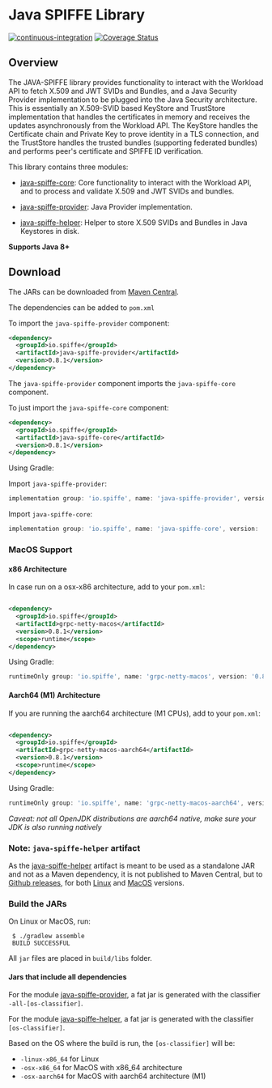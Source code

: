 # Java SPIFFE Library

[![continuous-integration](https://github.com/spiffe/java-spiffe/actions/workflows/gradle.yml/badge.svg)](https://github.com/spiffe/java-spiffe/actions/workflows/gradle.yml)
[![Coverage Status](https://coveralls.io/repos/github/spiffe/java-spiffe/badge.svg)](https://coveralls.io/github/spiffe/java-spiffe?branch=master)

## Overview

The JAVA-SPIFFE library provides functionality to interact with the Workload API to fetch X.509 and JWT SVIDs and Bundles, 
and a Java Security Provider implementation to be plugged into the Java Security architecture. This is essentially 
an X.509-SVID based KeyStore and TrustStore implementation that handles the certificates in memory and receives the updates 
asynchronously from the Workload API. The KeyStore handles the Certificate chain and Private Key to prove identity 
in a TLS connection, and the TrustStore handles the trusted bundles (supporting federated bundles) and performs 
peer's certificate and SPIFFE ID verification. 

This library contains three modules:

* [java-spiffe-core](java-spiffe-core/README.md): Core functionality to interact with the Workload API, and to process and validate 
X.509 and JWT SVIDs and bundles.

* [java-spiffe-provider](java-spiffe-provider/README.md): Java Provider implementation.

* [java-spiffe-helper](java-spiffe-helper/README.md): Helper to store X.509 SVIDs and Bundles in Java Keystores in disk.

**Supports Java 8+**

Download
--------

The JARs can be downloaded from [Maven Central](https://search.maven.org/search?q=g:io.spiffe%20AND%20v:0.8.1). 

The dependencies can be added to `pom.xml`

To import the `java-spiffe-provider` component: 
```xml
<dependency>
  <groupId>io.spiffe</groupId>
  <artifactId>java-spiffe-provider</artifactId>
  <version>0.8.1</version>
</dependency>
```
The `java-spiffe-provider` component imports the `java-spiffe-core` component.

To just import the `java-spiffe-core` component:
```xml
<dependency>
  <groupId>io.spiffe</groupId>
  <artifactId>java-spiffe-core</artifactId>
  <version>0.8.1</version>
</dependency>
```

Using Gradle:

Import `java-spiffe-provider`:
```gradle
implementation group: 'io.spiffe', name: 'java-spiffe-provider', version: '0.8.1'
```

Import `java-spiffe-core`:
```gradle
implementation group: 'io.spiffe', name: 'java-spiffe-core', version: '0.8.1'
```

### MacOS Support

#### x86 Architecture

In case run on a osx-x86 architecture, add to your `pom.xml`:

```xml

<dependency>
  <groupId>io.spiffe</groupId>
  <artifactId>grpc-netty-macos</artifactId>
  <version>0.8.1</version>
  <scope>runtime</scope>
</dependency>
```

Using Gradle:
```gradle
runtimeOnly group: 'io.spiffe', name: 'grpc-netty-macos', version: '0.8.1'
```

#### Aarch64 (M1) Architecture

If you are running the aarch64 architecture (M1 CPUs), add to your `pom.xml`:

```xml

<dependency>
  <groupId>io.spiffe</groupId>
  <artifactId>grpc-netty-macos-aarch64</artifactId>
  <version>0.8.1</version>
  <scope>runtime</scope>
</dependency>
```

Using Gradle:

```gradle
runtimeOnly group: 'io.spiffe', name: 'grpc-netty-macos-aarch64', version: '0.8.1'
```

*Caveat: not all OpenJDK distributions are aarch64 native, make sure your JDK is also running
natively*

### Note: `java-spiffe-helper` artifact

As the [java-spiffe-helper](java-spiffe-helper/README.md) artifact is meant to be used as a standalone JAR and not as a Maven dependency, 
it is not published to Maven Central, but to [Github releases](https://github.com/spiffe/java-spiffe/releases/tag/v0.8.1), for both 
[Linux](https://github.com/spiffe/java-spiffe/releases/download/v0.8.1/java-spiffe-helper-0.8.1-linux-x86_64.jar) and 
[MacOS](https://github.com/spiffe/java-spiffe/releases/download/v0.8.1/java-spiffe-helper-0.8.1-osx-x86_64.jar) versions.

### Build the JARs

On Linux or MacOS, run:

```
 $ ./gradlew assemble
 BUILD SUCCESSFUL 
```

All `jar` files are placed in `build/libs` folder.  

#### Jars that include all dependencies 

For the module [java-spiffe-provider](java-spiffe-provider), a fat jar is generated with the classifier `-all-[os-classifier]`.

For the module [java-spiffe-helper](java-spiffe-helper), a fat jar is generated with the classifier `[os-classifier]`.

Based on the OS where the build is run, the `[os-classifier]` will be:

* `-linux-x86_64` for Linux
* `-osx-x86_64` for MacOS with x86_64 architecture
* `-osx-aarch64` for MacOS with aarch64 architecture (M1)
